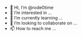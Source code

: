 - 👋 Hi, I’m @rode0time
- 👀 I’m interested in ...
- 🌱 I’m currently learning ...
- 💞️ I’m looking to collaborate on ...
- 📫 How to reach me ...

<!---
rode0time/rode0time is a ✨ special ✨ repository because its `README.md` (this file) appears on your GitHub profile.
You can click the Preview link to take a look at your changes.
--->
